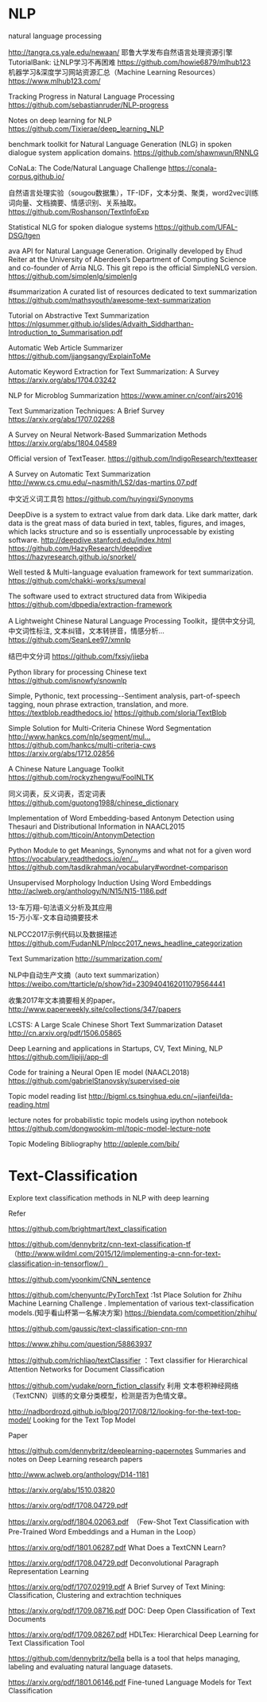 # NLP
natural language processing

http://tangra.cs.yale.edu/newaan/  耶鲁大学发布自然语言处理资源引擎TutorialBank: 让NLP学习不再困难
https://github.com/howie6879/mlhub123 机器学习&深度学习网站资源汇总（Machine Learning Resources） https://www.mlhub123.com/  

Tracking Progress in Natural Language Processing   https://github.com/sebastianruder/NLP-progress

Notes on deep learning for NLP  https://github.com/Tixierae/deep_learning_NLP

benchmark toolkit for Natural Language Generation (NLG) in spoken dialogue system application domains. https://github.com/shawnwun/RNNLG


CoNaLa: The Code/Natural Language Challenge https://conala-corpus.github.io/

自然语言处理实验（sougou数据集），TF-IDF，文本分类、聚类，word2vec训练词向量、文档摘要、情感识别、关系抽取。 https://github.com/Roshanson/TextInfoExp


Statistical NLG for spoken dialogue systems https://github.com/UFAL-DSG/tgen

ava API for Natural Language Generation. Originally developed by Ehud Reiter at the University of Aberdeen’s Department of Computing Science and co-founder of Arria NLG. This git repo is the official SimpleNLG version. https://github.com/simplenlg/simplenlg

#summarization
A curated list of resources dedicated to text summarization  https://github.com/mathsyouth/awesome-text-summarization 

Tutorial on Abstractive Text
Summarization https://nlgsummer.github.io/slides/Advaith_Siddharthan-Introduction_to_Summarisation.pdf 

Automatic Web Article Summarizer https://github.com/jjangsangy/ExplainToMe

Automatic Keyword Extraction for Text Summarization: A Survey  https://arxiv.org/abs/1704.03242 

NLP for Microblog  Summarization https://www.aminer.cn/conf/airs2016

Text Summarization Techniques: A Brief Survey https://arxiv.org/abs/1707.02268 

A Survey on Neural Network-Based Summarization Methods https://arxiv.org/abs/1804.04589  

Official version of TextTeaser. https://github.com/IndigoResearch/textteaser

A Survey on Automatic Text Summarization http://www.cs.cmu.edu/~nasmith/LS2/das-martins.07.pdf

中文近义词工具包 https://github.com/huyingxi/Synonyms

DeepDive is a system to extract value from dark data. Like dark matter, dark data is the great mass of data buried in text, tables, figures, and images, which lacks structure and so is essentially unprocessable by existing software. http://deepdive.stanford.edu/index.html https://github.com/HazyResearch/deepdive  https://hazyresearch.github.io/snorkel/


Well tested & Multi-language evaluation framework for text summarization. https://github.com/chakki-works/sumeval

The software used to extract structured data from Wikipedia https://github.com/dbpedia/extraction-framework

A Lightweight Chinese Natural Language Processing Toolkit，提供中文分词, 中文词性标注, 文本纠错，文本转拼音，情感分析...
 https://github.com/SeanLee97/xmnlp 

结巴中文分词  https://github.com/fxsjy/jieba

Python library for processing Chinese text https://github.com/isnowfy/snownlp

Simple, Pythonic, text processing--Sentiment analysis, part-of-speech tagging, noun phrase extraction, translation, and more. https://textblob.readthedocs.io/  https://github.com/sloria/TextBlob

Simple Solution for Multi-Criteria Chinese Word Segmentation http://www.hankcs.com/nlp/segment/mul…
 https://github.com/hankcs/multi-criteria-cws  https://arxiv.org/abs/1712.02856
 
 A Chinese Nature Language Toolkit https://github.com/rockyzhengwu/FoolNLTK
 
同义词表，反义词表，否定词表  https://github.com/guotong1988/chinese_dictionary

Implementation of Word Embedding-based Antonym Detection using Thesauri and Distributional Information in NAACL2015 https://github.com/tticoin/AntonymDetection

Python Module to get Meanings, Synonyms and what not for a given word https://vocabulary.readthedocs.io/en/…
 https://github.com/tasdikrahman/vocabulary#wordnet-comparison 
 
 Unsupervised Morphology Induction Using Word Embeddings  http://aclweb.org/anthology/N/N15/N15-1186.pdf
 
 13-车万翔-句法语义分析及其应用  
 15-万小军-文本自动摘要技术
 
 NLPCC2017示例代码以及数据描述  https://github.com/FudanNLP/nlpcc2017_news_headline_categorization
 
 Text Summarization http://summarization.com/ 
 
 NLP中自动生产文摘（auto text summarization） https://weibo.com/ttarticle/p/show?id=2309404162011079564441 
 
 收集2017年文本摘要相关的paper。 http://www.paperweekly.site/collections/347/papers
 
 LCSTS: A Large Scale Chinese Short Text Summarization Dataset  http://cn.arxiv.org/pdf/1506.05865
 
 Deep Learning and applications in Startups, CV, Text Mining, NLP  https://github.com/lipiji/app-dl
 
 
 Code for training a Neural Open IE model (NAACL2018)  https://github.com/gabrielStanovsky/supervised-oie
 
 Topic model reading list  http://bigml.cs.tsinghua.edu.cn/~jianfei/lda-reading.html
 
 lecture notes for probabilistic topic models using ipython notebook
 https://github.com/dongwookim-ml/topic-model-lecture-note
 
 Topic Modeling Bibliography  http://qpleple.com/bib/
 
 
 # Text-Classification
Explore text classification methods in NLP with deep learning


Refer

https://github.com/brightmart/text_classification 

https://github.com/dennybritz/cnn-text-classification-tf  （http://www.wildml.com/2015/12/implementing-a-cnn-for-text-classification-in-tensorflow/）

https://github.com/yoonkim/CNN_sentence

https://github.com/chenyuntc/PyTorchText :1st Place Solution for Zhihu Machine Learning Challenge . Implementation of various text-classification models.(知乎看山杯第一名解决方案) https://biendata.com/competition/zhihu/

https://github.com/gaussic/text-classification-cnn-rnn

https://www.zhihu.com/question/58863937

https://github.com/richliao/textClassifier ：Text classifier for Hierarchical Attention Networks for Document Classification

https://github.com/yudake/porn_fiction_classify 利用 文本卷积神经网络 （TextCNN）训练的文章分类模型，检测是否为色情文章。

http://nadbordrozd.github.io/blog/2017/08/12/looking-for-the-text-top-model/ Looking for the Text Top Model

Paper

https://github.com/dennybritz/deeplearning-papernotes Summaries and notes on Deep Learning research papers

http://www.aclweb.org/anthology/D14-1181

https://arxiv.org/abs/1510.03820

https://arxiv.org/pdf/1708.04729.pdf

https://arxiv.org/pdf/1804.02063.pdf  （Few-Shot Text Classification with Pre-Trained Word
Embeddings and a Human in the Loop）

https://arxiv.org/pdf/1801.06287.pdf  What Does a TextCNN Learn?

https://arxiv.org/pdf/1708.04729.pdf Deconvolutional Paragraph Representation Learning

https://arxiv.org/pdf/1707.02919.pdf A Brief Survey of Text Mining: Classification, Clustering and extrachtion techniques

https://arxiv.org/pdf/1709.08716.pdf DOC: Deep Open Classification of Text Documents

https://arxiv.org/pdf/1709.08267.pdf HDLTex: Hierarchical Deep Learning for Text Classification
Tool

https://github.com/dennybritz/bella bella is a tool that helps managing, labeling and evaluating natural language datasets.

https://arxiv.org/pdf/1801.06146.pdf Fine-tuned Language Models for Text Classification


 
 










